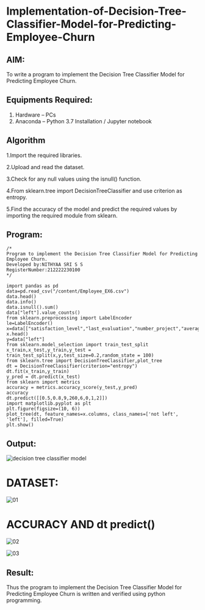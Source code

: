 # Implementation-of-Decision-Tree-Classifier-Model-for-Predicting-Employee-Churn

## AIM:
To write a program to implement the Decision Tree Classifier Model for Predicting Employee Churn.

## Equipments Required:
1. Hardware – PCs
2. Anaconda – Python 3.7 Installation / Jupyter notebook

## Algorithm
1.Import the required libraries.

2.Upload and read the dataset.

3.Check for any null values using the isnull() function.

4.From sklearn.tree import DecisionTreeClassifier and use criterion as entropy.

5.Find the accuracy of the model and predict the required values by importing the required module from sklearn. 

## Program:
```
/*
Program to implement the Decision Tree Classifier Model for Predicting Employee Churn.
Developed by:NITHYAA SRI S S 
RegisterNumber:212222230100  
*/

import pandas as pd
data=pd.read_csv("/content/Employee_EX6.csv")
data.head()
data.info()
data.isnull().sum()
data["left"].value_counts()
from sklearn.preprocessing import LabelEncoder
le=LabelEncoder()
x=data[["satisfaction_level","last_evaluation","number_project","average_montly_hours","time_spend_company","Work_accident","promotion_last_5years","salary"]]
x.head()
y=data["left"]
from sklearn.model_selection import train_test_split
x_train,x_test,y_train,y_test = train_test_split(x,y,test_size=0.2,random_state = 100)
from sklearn.tree import DecisionTreeClassifier,plot_tree
dt = DecisionTreeClassifier(criterion="entropy")
dt.fit(x_train,y_train)
y_pred = dt.predict(x_test)
from sklearn import metrics
accuracy = metrics.accuracy_score(y_test,y_pred)
accuracy
dt.predict([[0.5,0.8,9,260,6,0,1,2]])
import matplotlib.pyplot as plt
plt.figure(figsize=(10, 6))
plot_tree(dt, feature_names=x.columns, class_names=['not left', 'left'], filled=True)
plt.show()

```

## Output:
![decision tree classifier model](sam.png)
# DATASET:
![01](https://github.com/ssnithyaasri/Implementation-of-Decision-Tree-Classifier-Model-for-Predicting-Employee-Churn/assets/119122478/f1f86d7c-0d2b-4f24-8f18-71db998d9f75)
# ACCURACY AND dt predict()
![02](https://github.com/ssnithyaasri/Implementation-of-Decision-Tree-Classifier-Model-for-Predicting-Employee-Churn/assets/119122478/a5ec0397-d5e8-4900-a384-b8fa2736aee6)

![03](https://github.com/ssnithyaasri/Implementation-of-Decision-Tree-Classifier-Model-for-Predicting-Employee-Churn/assets/119122478/0e69fa7f-79e8-457b-9e76-48b657c229c4)


## Result:
Thus the program to implement the  Decision Tree Classifier Model for Predicting Employee Churn is written and verified using python programming.
